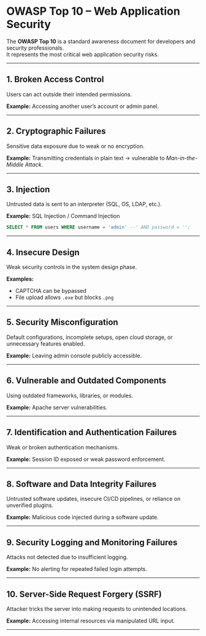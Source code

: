 # OWASP Top 10 – Web Application Security

The **OWASP Top 10** is a standard awareness document for developers and security professionals.  
It represents the most critical web application security risks.

---

## 1. Broken Access Control
Users can act outside their intended permissions.  

**Example:** Accessing another user’s account or admin panel.

---

## 2. Cryptographic Failures
Sensitive data exposure due to weak or no encryption.  

**Example:** Transmitting credentials in plain text → vulnerable to *Man-in-the-Middle Attack*.

---

## 3. Injection
Untrusted data is sent to an interpreter (SQL, OS, LDAP, etc.).  

**Example:** SQL Injection / Command Injection
```sql
SELECT * FROM users WHERE username = 'admin' --' AND password = '';
````

---

## 4. Insecure Design

Weak security controls in the system design phase.

**Examples:**

* CAPTCHA can be bypassed
* File upload allows `.exe` but blocks `.png`

---

## 5. Security Misconfiguration

Default configurations, incomplete setups, open cloud storage, or unnecessary features enabled.

**Example:** Leaving admin console publicly accessible.

---

## 6. Vulnerable and Outdated Components

Using outdated frameworks, libraries, or modules.

**Example:** Apache server vulnerabilities.

---

## 7. Identification and Authentication Failures

Weak or broken authentication mechanisms.

**Example:** Session ID exposed or weak password enforcement.

---

## 8. Software and Data Integrity Failures

Untrusted software updates, insecure CI/CD pipelines, or reliance on unverified plugins.

**Example:** Malicious code injected during a software update.

---

## 9. Security Logging and Monitoring Failures

Attacks not detected due to insufficient logging.

**Example:** No alerting for repeated failed login attempts.

---

## 10. Server-Side Request Forgery (SSRF)

Attacker tricks the server into making requests to unintended locations.

**Example:** Accessing internal resources via manipulated URL input.

---
